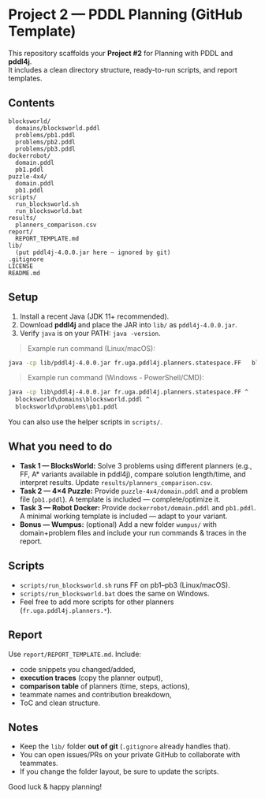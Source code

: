 # Project 2 — PDDL Planning (GitHub Template)

This repository scaffolds your **Project #2** for Planning with PDDL and **pddl4j**.  
It includes a clean directory structure, ready-to-run scripts, and report templates.

## Contents
```
blocksworld/
  domains/blocksworld.pddl
  problems/pb1.pddl
  problems/pb2.pddl
  problems/pb3.pddl
dockerrobot/
  domain.pddl
  pb1.pddl
puzzle-4x4/
  domain.pddl
  pb1.pddl
scripts/
  run_blocksworld.sh
  run_blocksworld.bat
results/
  planners_comparison.csv
report/
  REPORT_TEMPLATE.md
lib/
  (put pddl4j-4.0.0.jar here — ignored by git)
.gitignore
LICENSE
README.md
```

## Setup

1. Install a recent Java (JDK 11+ recommended).
2. Download **pddl4j** and place the JAR into `lib/` as `pddl4j-4.0.0.jar`.
3. Verify `java` is on your PATH: `java -version`.

> Example run command (Linux/macOS):
```bash
java -cp lib/pddl4j-4.0.0.jar fr.uga.pddl4j.planners.statespace.FF   blocksworld/domains/blocksworld.pddl   blocksworld/problems/pb1.pddl
```

> Example run command (Windows - PowerShell/CMD):
```bat
java -cp lib\pddl4j-4.0.0.jar fr.uga.pddl4j.planners.statespace.FF ^
  blocksworld\domains\blocksworld.pddl ^
  blocksworld\problems\pb1.pddl
```

You can also use the helper scripts in `scripts/`.

## What you need to do

- **Task 1 — BlocksWorld:** Solve 3 problems using different planners (e.g., FF, A* variants available in pddl4j), compare solution length/time, and interpret results. Update `results/planners_comparison.csv`.
- **Task 2 — 4×4 Puzzle:** Provide `puzzle-4x4/domain.pddl` and a problem file (`pb1.pddl`). A template is included — complete/optimize it.
- **Task 3 — Robot Docker:** Provide `dockerrobot/domain.pddl` and `pb1.pddl`. A minimal working template is included — adapt to your variant.
- **Bonus — Wumpus:** (optional) Add a new folder `wumpus/` with domain+problem files and include your run commands & traces in the report.

## Scripts

- `scripts/run_blocksworld.sh` runs FF on pb1–pb3 (Linux/macOS).
- `scripts/run_blocksworld.bat` does the same on Windows.
- Feel free to add more scripts for other planners (`fr.uga.pddl4j.planners.*`).

## Report

Use `report/REPORT_TEMPLATE.md`. Include:
- code snippets you changed/added,
- **execution traces** (copy the planner output),
- **comparison table** of planners (time, steps, actions),
- teammate names and contribution breakdown,
- ToC and clean structure.

## Notes

- Keep the `lib/` folder **out of git** (`.gitignore` already handles that).
- You can open issues/PRs on your private GitHub to collaborate with teammates.
- If you change the folder layout, be sure to update the scripts.

Good luck & happy planning!
